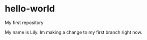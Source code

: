 # hello-world
My first repository

My name is Lily. Im making a change to my first branch right now.
